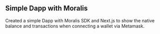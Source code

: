 ## Simple Dapp with Moralis

Created a simple Dapp with Moralis SDK and Next.js to show the native balance and transactions when connecting a wallet via Metamask.
